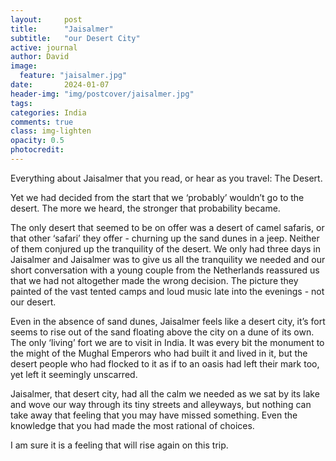 ```yaml
---
layout:     post
title:      "Jaisalmer"
subtitle:   "our Desert City"
active: journal
author: David
image:
  feature: "jaisalmer.jpg"
date:       2024-01-07
header-img: "img/postcover/jaisalmer.jpg"
tags: 
categories: India
comments: true
class: img-lighten 
opacity: 0.5
photocredit:
---
```


Everything about Jaisalmer that you read, or hear as you travel: The Desert. 

Yet we had decided from the start that we ‘probably’ wouldn’t go to the desert. The more we heard, the stronger that probability became.

The only desert that seemed to be on offer was a desert of camel safaris, or that other ‘safari’ they offer - churning up the sand dunes in a jeep. Neither of them conjured up the tranquility of the desert. We only had three days in Jaisalmer and Jaisalmer was to give us all the tranquility we needed and our short conversation with a young couple from the Netherlands reassured us that we had not altogether made the wrong decision. The picture they painted of the vast tented camps and loud music late into the evenings - not our desert.

Even in the absence of sand dunes, Jaisalmer feels like a desert city, it’s fort seems to rise out of the sand floating above the city on a dune of its own. The only ‘living’ fort we are to visit in India. It was every bit the monument to the might of the Mughal Emperors who had built it and lived in it, but the desert people who had flocked to it as if to an oasis had left their mark too, yet left it seemingly unscarred.

Jaisalmer, that desert city, had all the calm we needed as we sat by its lake and wove our way through its tiny streets and alleyways, but nothing can take away that feeling that you may have missed something. Even the knowledge that you had made the most rational of choices. 

I am sure it is a feeling that will rise again on this trip. 








